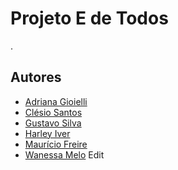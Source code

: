 # Projeto E de Todos


.


## Autores

- [Adriana Gioielli](https://github.com/adrianagioielli)
- [Clésio Santos](https://github.com/Cl-212)
- [Gustavo Silva](https://github.com/GuSiDias)
- [Harley Iver](https://github.com/HarlleyIver)
- [Maurício Freire](https://github.com/mauriciotcg3)
- [Wanessa Melo](https://github.com/wanessakcm)
Edit

